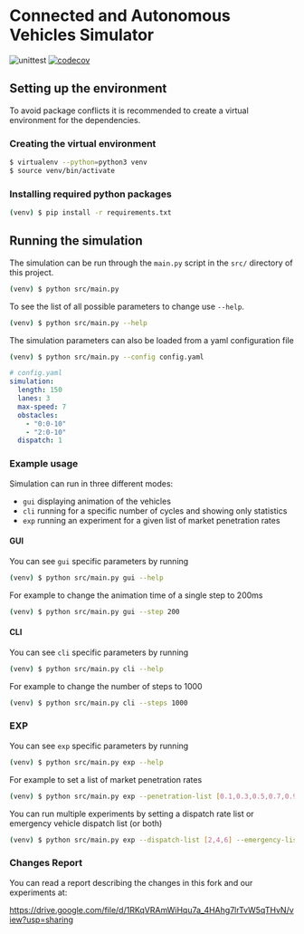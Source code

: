 # Connected and Autonomous Vehicles Simulator
![unittest](https://github.com/earlgreyz/caviar/workflows/unittest/badge.svg)
[![codecov](https://codecov.io/gh/earlgreyz/caviar/branch/master/graph/badge.svg?token=8CCDT357DL)](https://codecov.io/gh/earlgreyz/caviar)

## Setting up the environment

To avoid package conflicts it is recommended to create a virtual environment
for the dependencies.

### Creating the virtual environment
```sh
$ virtualenv --python=python3 venv
$ source venv/bin/activate
```

### Installing required python packages
```sh
(venv) $ pip install -r requirements.txt
```

## Running the simulation
The simulation can be run through the `main.py` script in the
`src/` directory of this project.
```sh
(venv) $ python src/main.py
```

To see the list of all possible parameters to change use `--help`.
```sh
(venv) $ python src/main.py --help
```

The simulation parameters can also be loaded from a yaml configuration file
```sh
(venv) $ python src/main.py --config config.yaml
```

```yaml
# config.yaml
simulation:
  length: 150
  lanes: 3
  max-speed: 7
  obstacles:
    - "0:0-10"
    - "2:0-10"
  dispatch: 1
```

### Example usage
Simulation can run in three different modes:
* `gui` displaying animation of the vehicles
* `cli` running for a specific number of cycles and showing only statistics
* `exp` running an experiment for a given list of market penetration rates

#### GUI
You can see `gui` specific parameters by running
```sh
(venv) $ python src/main.py gui --help
```

For example to change the animation time of a single step to 200ms
```sh
(venv) $ python src/main.py gui --step 200
```

#### CLI
You can see `cli` specific parameters by running
```sh
(venv) $ python src/main.py cli --help
```

For example to change the number of steps to 1000
```sh
(venv) $ python src/main.py cli --steps 1000
```

### EXP
You can see `exp` specific parameters by running
```sh
(venv) $ python src/main.py exp --help
```
For example to set a list of market penetration rates
```sh
(venv) $ python src/main.py exp --penetration-list [0.1,0.3,0.5,0.7,0.9]
```
You can run multiple experiments by setting a dispatch rate list or emergency vehicle dispatch list (or both)
```sh
(venv) $ python src/main.py exp --dispatch-list [2,4,6] --emergency-list [10,100,1000]
```

### Changes Report
You can read a report describing the changes in this fork and our experiments at:

https://drive.google.com/file/d/1RKqVRAmWiHqu7a_4HAhg7lrTvW5qTHvN/view?usp=sharing
